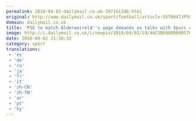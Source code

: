 ```yaml
---
permalink: 2018-04-02-dailymail.co.uk-397161346.html
original: http://www.dailymail.co.uk/sport/football/article-5570647/PSG-set-match-Toby-Alderweirelds-10m-season-wage-demands-talks-Tottenham-collapse.html?ITO=1490&ns_mchannel=rss&ns_campaign=1490
domain: dailymail.co.uk
title: 'PSG to match Alderweireld''s wage demands as talks with Spurs collapse'
image: http://i.dailymail.co.uk/i/newpix/2018/04/02/19/4AC5B69800000578-0-image-a-14_1522693722836.jpg
date: 2018-04-02 21:36:33
category: sport
translations: 
 - 'es'
 - 'de'
 - 'ru'
 - 'ja'
 - 'fr'
 - 'it'
 - 'zh-CN'
 - 'zh-TW'
 - 'ar'
 - 'pt'
 - 'hy'
---
```


